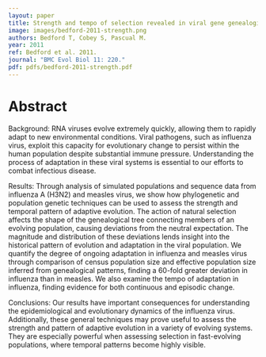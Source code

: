 ```yaml
---
layout: paper
title: Strength and tempo of selection revealed in viral gene genealogies
image: images/bedford-2011-strength.png
authors: Bedford T, Cobey S, Pascual M.
year: 2011
ref: Bedford et al. 2011.
journal: "BMC Evol Biol 11: 220."
pdf: pdfs/bedford-2011-strength.pdf
---
```


# Abstract

Background: RNA viruses evolve extremely quickly, allowing them to rapidly adapt to new environmental conditions. Viral pathogens, such as influenza virus, exploit this capacity for evolutionary change to persist within the human population despite substantial immune pressure. Understanding the process of adaptation in these viral systems is essential to our efforts to combat infectious disease.

Results: Through analysis of simulated populations and sequence data from influenza A (H3N2) and measles virus, we show how phylogenetic and population genetic techniques can be used to assess the strength and temporal pattern of adaptive evolution. The action of natural selection affects the shape of the genealogical tree connecting members of an evolving population, causing deviations from the neutral expectation. The magnitude and distribution of these deviations lends insight into the historical pattern of evolution and adaptation in the viral population. We quantify the degree of ongoing adaptation in influenza and measles virus through comparison of census population size and effective population size inferred from genealogical patterns, finding a 60-fold greater deviation in influenza than in measles. We also examine the tempo of adaptation in influenza, finding evidence for both continuous and episodic change.

Conclusions: Our results have important consequences for understanding the epidemiological and evolutionary dynamics of the influenza virus. Additionally, these general techniques may prove useful to assess the strength and pattern of adaptive evolution in a variety of evolving systems. They are especially powerful when assessing selection in fast-evolving populations, where temporal patterns become highly visible.